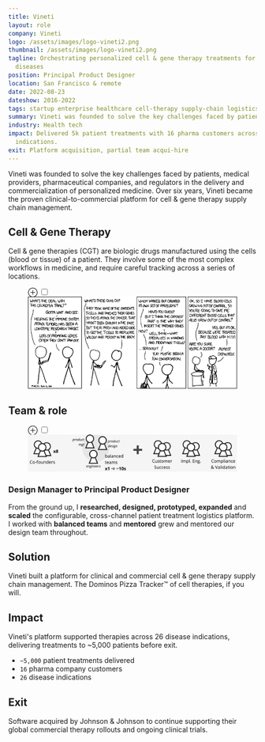 ```yaml
---
title: Vineti
layout: role
company: Vineti
logo: /assets/images/logo-vineti2.png
thumbnail: /assets/images/logo-vineti2.png
tagline: Orchestrating personalized cell & gene therapy treatments for cancers & rare
  diseases
position: Principal Product Designer
location: San Francisco & remote
date: 2022-08-23
dateshow: 2016-2022
tags: startup enterprise healthcare cell-therapy supply-chain logistics
summary: Vineti was founded to solve the key challenges faced by patients, medical providers, pharmaceutical companies, and regulators in the delivery and commercialization of personalized medicine. Over six years, we became the proven clinical-to-commercial platform for cell & gene therapy supply chain management and delivered curative treatments to over 5,000 patients. 
industry: Health tech
impact: Delivered 5k patient treatments with 16 pharma customers across 26 disease
  indications.
exit: Platform acquisition, partial team acqui-hire
---
```


Vineti was founded to solve the key challenges faced by patients, medical providers, pharmaceutical companies, and regulators in the delivery and commercialization of personalized medicine. Over six years, Vineti became the proven clinical-to-commercial platform for cell & gene therapy supply chain management. 

## Cell & Gene Therapy

Cell & gene therapies (CGT) are biologic drugs manufactured using the cells (blood or tissue) of a patient. They involve some of the most complex workflows in medicine, and require careful tracking across a series of locations.

<figure class="">
	<label for="mn-xkcd" class="margin-toggle">⊕</label>
	<input type="checkbox" id="mn-xkcd" class="margin-toggle">
	<span class="marginnote"></span>
	<a href="https://xkcd.com/938/"><img src="/assets/images/vineti-xkcd-t_cells.png" alt="XKCD T-Cells"></a>
</figure>

## Team & role

<figure class="">
	<label for="mn-team" class="margin-toggle">⊕</label>
	<input type="checkbox" id="mn-team" class="margin-toggle">
	<span class="marginnote"></span>
	<img src="/assets/images/vineti-team.png" alt="Vineti team">
</figure>

### Design Manager to Principal Product Designer

From the ground up, I **researched, designed, prototyped, expanded** and **scaled** the configurable, cross-channel patient treatment logistics platform. I worked with **balanced teams** and **mentored** grew and mentored our design team throughout.

## Solution

Vineti built a platform for clinical and commercial cell & gene therapy supply chain management. The Dominos Pizza Tracker™ of cell therapies, if you will.

## Impact

Vineti's platform supported therapies across 26 disease indications, delivering treatments to ~5,000 patients before exit.

- `~5,000` patient treatments delivered
- `16` pharma company customers
- `26` disease indications

## Exit

Software acquired by Johnson & Johnson to continue supporting their global commercial therapy rollouts and ongoing clinical trials.
